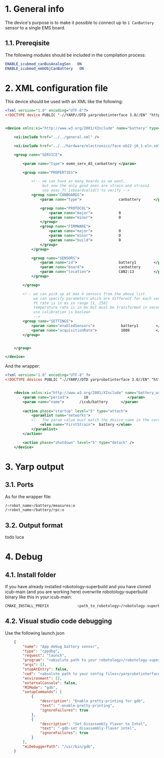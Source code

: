 # 1. General info
The device's purpose is to make it possible to connect up to `1 CanBattery` sensor to a single EMS board.

## 1.1. Prereqisite
The following modules should be included in the compilation process:

```cmake
ENABLE_icubmod_canBusAnalogSen   ON
ENABLE_icubmod_embObjCanBattery   ON
```

# 2. XML configuration file

This device should be used with an XML like the following:

```xml
<?xml version="1.0" encoding="UTF-8"?>
<!DOCTYPE device PUBLIC "-//YARP//DTD yarprobotinterface 3.0//EN" "http://www.yarp.it/DTD/yarprobotinterfaceV3.0.dtd">


<device xmlns:xi="http://www.w3.org/2001/XInclude" name="battery" type="embObjCanBatterysensor">

    <xi:include href="../../general.xml" />

    <xi:include href="../../hardware/electronics/face-eb22-j0_1-eln.xml" />

    <group name="SERVICE">

        <param name="type"> eomn_serv_AS_canbattery </param>

        <group name="PROPERTIES">

            <!-- we can have as many boards as we want, 
                 but now the only good ones are strain and strain2. 
                 use eoas_ft_isboardvalid() to verify -->
            <group name="CANBOARDS">
                <param name="type">                 canbattery      </param>

                <group name="PROTOCOL">
                    <param name="major">            0                   </param>
                    <param name="minor">            0                      </param>
                </group>
                <group name="FIRMWARE">
                    <param name="major">            0                   </param>
                    <param name="minor">            0                   </param>
                    <param name="build">            0                   </param>
                </group>
            </group>

            <group name="SENSORS">
                <param name="id">                   battery1        </param>
                <param name="board">                canbattery             </param>
                <param name="location">             CAN2:13         </param>
            </group>

        </group>

        <!-- we can pick up at max 4 sensors from the above list. 
             we can specify parameters which are different for each sensor 
             ft rate is in ms in range [1, 250]
             temperature rate is in ms but must be transformed in seconds.
             use calibration is boolean
             -->
        <group name="SETTINGS">
            <param name="enabledSensors">            battery1        </param>
            <param name="acquisitionRate">           1000            </param>   <!-- msec -->
        </group>


    </group>

</device>
```

And the wrapper:

```xml
<?xml version="1.0" encoding="UTF-8" ?>
<!DOCTYPE devices PUBLIC "-//YARP//DTD yarprobotinterface 3.0//EN" "http://www.yarp.it/DTD/yarprobotinterfaceV3.0.dtd">


    <device xmlns:xi="http://www.w3.org/2001/XInclude" name="battery_wrapper" type="multipleanalogsensorsserver">
        <param name="period">       10                  </param>
        <param name="name">       /icub/battery      </param>
        
        <action phase="startup" level="5" type="attach">
            <paramlist name="networks">
            <!-- The param value must match the device name in the corresponding body_part-ebX-jA_B-strain.xml file -->
                <elem name="FirstStrain">  battery </elem>
            </paramlist>
        </action>

        <action phase="shutdown" level="5" type="detach" />
    </device>

```

# 3. Yarp output

## 3.1. Ports

As for the wrapper file:

```bash
/<robot_name>/battery/measures:o 
/<robot_name>/battery/rpc:o

```

## 3.2. Output format

todo luca


# 4. Debug

## 4.1. Install folder
If you have already installed robotology-superbuild and you have cloned icub-main (and you are working here) overwrite robotology-superbuild binary like this in your icub-main:
```bash
CMAKE_INSTALL_PREFIX             <path_to_robotology>/robotology-superbuild/build/install
``` 

## 4.2. Visual studio code debugging
Use the following launch.json
```json
    {
        "name": "App debug battery sensor",
        "type": "cppdbg",
        "request": "launch",
        "program": "<absolute path to your robotology>/robotology-superbuild/build/install/bin/yarprobotinterface",
        "args": [],
        "stopAtEntry": false,
        "cwd": "<absolute path to your config files>/yarprobotinterface-config-multiple",
        "environment": [],
        "externalConsole": false,
        "MIMode": "gdb",
        "setupCommands": [
            {
                "description": "Enable pretty-printing for gdb",
                "text": "-enable-pretty-printing",
                "ignoreFailures": true
            },
            {
                "description": "Set Disassembly Flavor to Intel",
                "text": "-gdb-set disassembly-flavor intel",
                "ignoreFailures": true
            }
        ],
        "miDebuggerPath": "/usr/bin/gdb",
    }
```